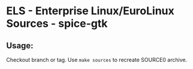 # ELS - Enterprise Linux/EuroLinux Sources - spice-gtk
 
## Usage:
  Checkout branch or tag. Use `make sources` to recreate  SOURCE0 archive.
